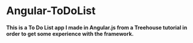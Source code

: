 # Angular-ToDoList

#### This is a To Do List app I made in Angular.js from a Treehouse tutorial in order to get some experience with the framework.
